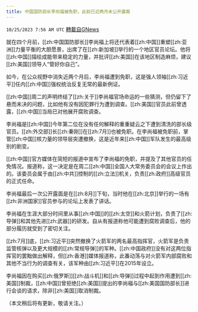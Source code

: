 ```yaml
---
title: 中国国防部长李尚福被免职，此前已近两月未公开露面
---
```

`10/25/2023 7:56 AM UTC` [轉載自GNews](https://gnews.org/articles/1876499)

就在四个月前，[[zh:中国国防部长]]李尚福上将还代表着[[zh:中国]]重塑[[zh:亚洲]]力量平衡的大胆愿景，出席了在[[zh:新加坡]]举行的一个地区官员论坛。他将[[zh:中国]]描绘成能带来稳定的力量，并批评[[zh:美国]]在该地区制造麻烦，建议[[zh:美国]]领导人“管好你自己”。

如今，在公众视野中消失近两个月后，李尚福遭到免职，这是强人领袖[[zh:习近平]]任内[[zh:中国]]强权统治反复无常的最新例证。

[[zh:中国]]周二的声明终结了[[zh:关于]]李尚福官场命运的一些猜测，但仍留下了悬而未决的问题，比如他有没有因犯罪行为遭到调查。[[zh:美国]]官员此前曾透露，[[zh:中国]]当局已对他展开腐败调查。

李尚福是[[zh:中国]]今年第二位在没有任何解释的重重疑云之下遭到清洗的部长级官员。[[zh:外交部]]长[[zh:秦刚]]在[[zh:7月]]也被免职。在李尚福被免职前，掌管[[zh:中国]]核力量的领导层突遭撤换，这是近年来[[zh:中国]]军队发生的最高级别的剧变。

[[zh:中国]]官方媒体在简短的报道中宣布了李尚福的免职，并提及了其他官员的任免情况。报道称，这一决定是在周二[[zh:中国]]全国人大常务委员会的会议上作出的。该委员会属于由[[zh:中共]]控制的[[zh:立法]]机关，负责[[zh:政府]]高级官员的正式任命。

李尚福最后一次公开露面是在[[zh:8月]]下旬，当时他在[[zh:北京]]举行的一场有[[zh:非洲国家]]官员参与的论坛上发表了讲话。

李尚福在生涯大部分时间里从事[[zh:中国]]的[[zh:太空]]和火箭计划，负责了[[zh:导弹]]和其他先进[[zh:武器]]的研发。自从有报道称他可能遭到腐败调查后，他的部分履历就受到了密切关注。

[[zh:7月]]底，[[zh:习近平]]突然撤换了火箭军的两名最高指挥官，火箭军是负责监管核弹以及更大规模的[[zh:常规导弹]]的军种。[[zh:中国政府]]没有对这两位指挥官的罢黜做出解释，但[[zh:香港]]媒体报道称，此番动荡与对火箭军内部腐败和其他不当行为的调查有关，该军种由[[zh:习近平]]在2015年设立。

李尚福因在购买[[zh:俄罗斯]][[zh:战斗机]]和[[zh:导弹]]过程中起到作用遭到[[zh:美国]]制裁，[[zh:中国]]曾拒绝[[zh:美国]]提出的李尚福与[[zh:美国国防部长]]进行会谈的请求，除非[[zh:美国]]取消制裁。

（本文稍后将有更新，敬请关注。）
